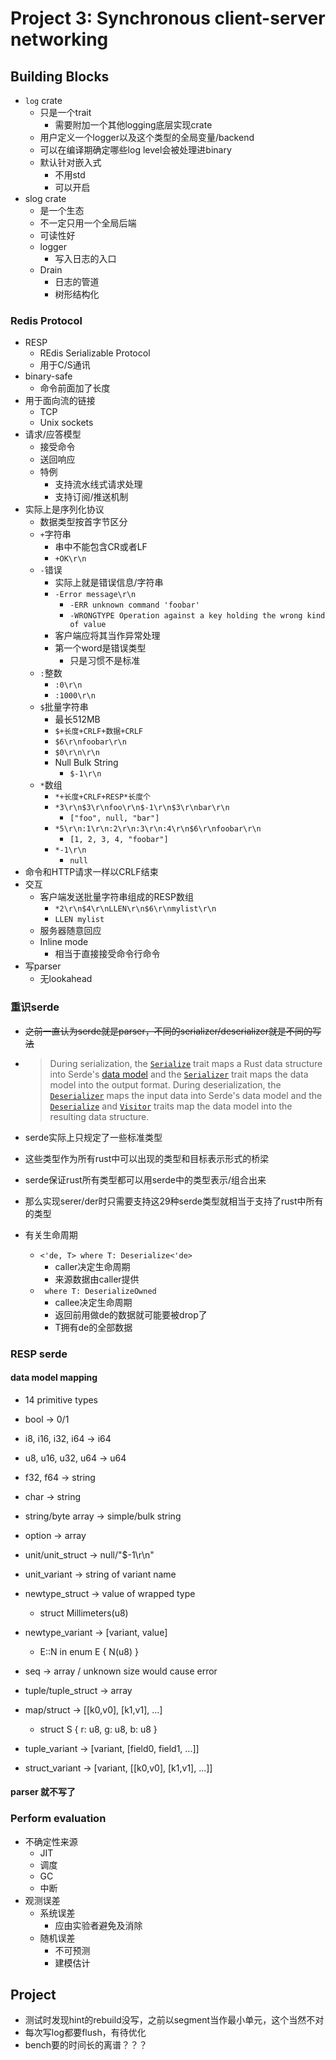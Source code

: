 # Project 3: Synchronous client-server networking

## Building Blocks

- `log` crate
  - 只是一个trait
    - 需要附加一个其他logging底层实现crate
  - 用户定义一个logger以及这个类型的全局变量/backend
  - 可以在编译期确定哪些log level会被处理进binary
  - 默认针对嵌入式
    - 不用std
    - 可以开启
- slog crate
  - 是一个生态
  - 不一定只用一个全局后端
  - 可读性好
  - logger
    - 写入日志的入口
  - Drain
    - 日志的管道
    - 树形结构化

### Redis Protocol

- RESP
  - REdis Serializable Protocol
  - 用于C/S通讯
- binary-safe
  - 命令前面加了长度
- 用于面向流的链接
  - TCP
  - Unix sockets
- 请求/应答模型
  - 接受命令
  - 送回响应
  - 特例
    - 支持流水线式请求处理
    - 支持订阅/推送机制
- 实际上是序列化协议
  - 数据类型按首字节区分
  - `+`字符串
    - 串中不能包含CR或者LF
    - `+OK\r\n`
  - `-`错误
    - 实际上就是错误信息/字符串
    - `-Error message\r\n`
      - `-ERR unknown command 'foobar'`
      - `-WRONGTYPE Operation against a key holding the wrong kind of value`
    - 客户端应将其当作异常处理
    - 第一个word是错误类型
      - 只是习惯不是标准
  - `:`整数
    - `:0\r\n`
    - `:1000\r\n`
  - `$`批量字符串
    - 最长512MB
    - `$+长度+CRLF+数据+CRLF`
    - `$6\r\nfoobar\r\n`
    - `$0\r\n\r\n`
    - Null Bulk String
      - `$-1\r\n` 
  - `*`数组
    - `*+长度+CRLF+RESP*长度个`
    - `*3\r\n$3\r\nfoo\r\n$-1\r\n$3\r\nbar\r\n`
      - `["foo", null, "bar"]`
    - `*5\r\n:1\r\n:2\r\n:3\r\n:4\r\n$6\r\nfoobar\r\n`
      - `[1, 2, 3, 4, "foobar"]`
    - `*-1\r\n`
      - `null`
- 命令和HTTP请求一样以CRLF结束
- 交互
  - 客户端发送批量字符串组成的RESP数组
    - `*2\r\n$4\r\nLLEN\r\n$6\r\nmylist\r\n`
    - `LLEN mylist`
  - 服务器随意回应
  - Inline mode
    - 相当于直接接受命令行命令
- 写parser
  - 无lookahead

### 重识serde

- <s>之前一直认为serde就是parser，不同的serializer/deserializer就是不同的写法</s>

- > During serialization, the [`Serialize`](https://docs.serde.rs/serde/trait.Serialize.html) trait maps a Rust data structure into Serde's [data model](https://serde.rs/data-model.html) and the [`Serializer`](https://docs.serde.rs/serde/ser/trait.Serializer.html) trait maps the data model into the output format. During deserialization, the [`Deserializer`](https://docs.serde.rs/serde/trait.Deserializer.html) maps the input data into Serde's data model and the [`Deserialize`](https://docs.serde.rs/serde/trait.Deserialize.html) and [`Visitor`](https://docs.serde.rs/serde/de/trait.Visitor.html) traits map the data model into the resulting data structure.

- serde实际上只规定了一些标准类型
- 这些类型作为所有rust中可以出现的类型和目标表示形式的桥梁
- serde保证rust所有类型都可以用serde中的类型表示/组合出来
- 那么实现serer/der时只需要支持这29种serde类型就相当于支持了rust中所有的类型
- 有关生命周期
  - `<'de, T> where T: Deserialize<'de>`
    - caller决定生命周期
    - 来源数据由caller提供
  - ` where T: DeserializeOwned`
    - callee决定生命周期
    - 返回前用做de的数据就可能要被drop了
    - T拥有de的全部数据



### RESP serde

#### data model mapping

- 14 primitive types
- bool -> 0/1
- i8, i16, i32, i64 -> i64
- u8, u16, u32, u64 -> u64
- f32, f64 -> string
- char -> string

- string/byte array -> simple/bulk string

- option -> array

- unit/unit_struct -> null/"$-1\r\n"

- unit_variant -> string of variant name

- newtype_struct -> value of wrapped type

  - struct Millimeters(u8)

- newtype_variant -> [variant, value]

  - E::N in enum E { N(u8) }

- seq -> array / unknown size would cause error

- tuple/tuple_struct -> array

- map/struct -> [[k0,v0], [k1,v1], ...]

  - struct S { r: u8, g: u8, b: u8 }

- tuple_variant -> [variant, [field0, field1, ...]]

- struct_variant -> [variant, [[k0,v0], [k1,v1], ...]]

#### parser 就不写了

### Perform evaluation

- 不确定性来源
  - JIT
  - 调度
  - GC
  - 中断
- 观测误差
  - 系统误差
    - 应由实验者避免及消除
  - 随机误差
    - 不可预测
    - 建模估计

## Project

- 测试时发现hint的rebuild没写，之前以segment当作最小单元，这个当然不对
- 每次写log都要flush，有待优化
- bench要的时间长的离谱？？？

  

  

  

  

